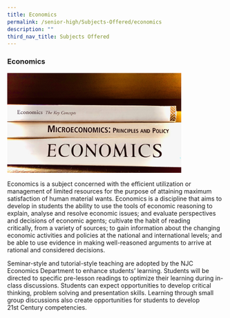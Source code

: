 ```yaml
---
title: Economics
permalink: /senior-high/Subjects-Offered/economics
description: ""
third_nav_title: Subjects Offered
---
```

### Economics

<img src="/images/shecons1.png" 
     style="width:80%">

Economics is a subject concerned with the efficient utilization or management of limited resources for the purpose of attaining maximum satisfaction of human material wants. Economics is a discipline that aims to develop in students the ability to use the tools of economic reasoning to explain, analyse and resolve economic issues; and evaluate perspectives and decisions of economic agents; cultivate the habit of reading critically, from a variety of sources; to gain information about the changing economic activities and policies at the national and international levels; and be able to use evidence in making well-reasoned arguments to arrive at rational and considered decisions. 

Seminar-style and tutorial-style teaching are adopted by the NJC Economics Department to enhance students’ learning. Students will be directed to specific pre-lesson readings to optimize their learning during in-class discussions. Students can expect opportunities to develop critical thinking, problem solving and presentation skills. Learning through small group discussions also create opportunities for students to develop 21st Century competencies.